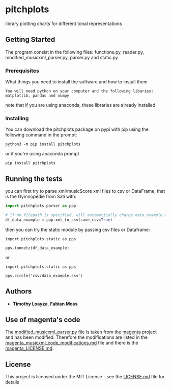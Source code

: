 # pitchplots

library plotting charts for different tonal representations

## Getting Started

The program consist in the following files: functions.py, reader.py, modified_musicxml_parser.py, parser.py and static.py 

### Prerequisites

What things you need to install the software and how to install them

```
You will need python on your computer and the following libaries: matplotlib, pandas and numpy
```

note that if you are using anaconda, these libraries are already installed

### Installing

You can download the pitchplots package on pypi with pip using the following command in the prompt:

```
python3 -m pip install pitchplots
```

or if you're using anaconda prompt

```
pip install pitchplots
```

## Running the tests

you can first try to parse xml/musicScore xml files to csv or DataFrame, that is the Gymnopédie from Sati with:

```python
import pitchplots.parser as ppp

# If no filepath is specified, will automatically charge data_example.mxl
df_data_example = ppp.xml_to_csv(save_csv=True)
```

then you can try the static module by passing csv files or Dataframe:

```
import pitchplots.static as pps

pps.tonnetz(df_data_example)
```
or
```
import pitchplots.static as pps

pps.circle('csv/data_example.csv')
```

## Authors

* **Timothy Loayza**, **Fabian Moss**

## Use of magenta's code

The [modified_musicxml_parser.py](modified_musicxml_parser.py) file is taken from the [magenta](https://github.com/tensorflow/magenta) project and has been modified. Therefore the modifications are listed in the [magenta_musicxml_code_modifications.md](magenta_musicxml_code_modifications.md) file and there is the [magenta_LICENSE.md](magenta_LICENSE.md).

## License

This project is licensed under the MIT License - see the [LICENSE.md](LICENSE.md) file for details
